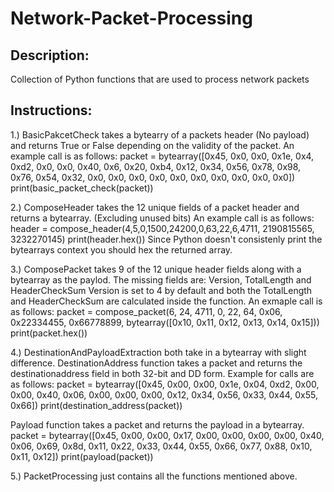 # Network-Packet-Processing
Description:
------------------------------------------------------------------------------------------------------------------------
Collection of Python functions that are used to process network packets

Instructions:
------------------------------------------------------------------------------------------------------------------------
1.) BasicPakcetCheck takes a bytearry of a packets header (No payload) and returns True or False depending on the validity of the packet. 
An example call is as follows:
packet = bytearray([0x45, 0x0, 0x0, 0x1e, 0x4, 0xd2, 0x0, 0x0, 0x40, 0x6, 0x20, 0xb4, 0x12, 0x34, 0x56, 0x78, 0x98, 0x76, 0x54, 0x32, 0x0, 0x0, 0x0, 0x0, 0x0, 0x0, 0x0, 0x0, 0x0, 0x0])
print(basic_packet_check(packet))

2.) ComposeHeader takes the 12 unique fields of a packet header and returns a bytearray. (Excluding unused bits)
An example call is as follows:
header = compose_header(4,5,0,1500,24200,0,63,22,6,4711, 2190815565, 3232270145)
print(header.hex())
Since Python doesn't consistenly print the bytearrays context you should hex the returned array.

3.) ComposePacket takes 9 of the 12 unique header fields along with a bytearray as the paylod.
The missing fields are: Version, TotalLength and HeaderCheckSum
Version is set to 4 by default and both the TotalLength and HeaderCheckSum are calculated inside the function.
An exmaple call is as follows:
packet = compose_packet(6, 24, 4711, 0, 22, 64, 0x06, 0x22334455, 0x66778899, bytearray([0x10, 0x11, 0x12, 0x13, 0x14, 0x15]))
print(packet.hex())

4.) DestinationAndPayloadExtraction both take in a bytearray with slight difference.
DestinationAddress function takes a packet and returns the destinationaddress field in both 32-bit and DD form.
Example for  calls are as follows:
packet = bytearray([0x45, 0x00, 0x00, 0x1e, 0x04, 0xd2, 0x00, 0x00, 0x40, 0x06, 0x00, 0x00, 0x00, 0x12, 0x34, 0x56, 0x33, 0x44, 0x55, 0x66])
print(destination_address(packet))

Payload function takes a packet and returns the payload in a bytearray.
packet = bytearray([0x45, 0x00, 0x00, 0x17, 0x00, 0x00, 0x00, 0x00, 0x40, 0x06, 0x69, 0x8d, 0x11, 0x22, 0x33, 0x44, 0x55, 0x66, 0x77, 0x88, 0x10, 0x11, 0x12])
print(payload(packet))

5.) PacketProcessing just contains all the functions mentioned above.
